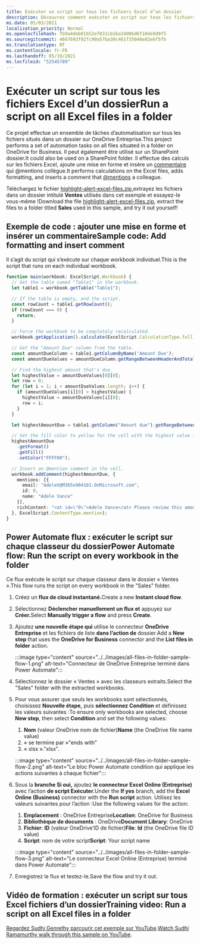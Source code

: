 ```yaml
---
title: Exécuter un script sur tous les fichiers Excel d’un dossier
description: Découvrez comment exécuter un script sur tous les fichiers Excel dans un dossier sur OneDrive Entreprise.
ms.date: 05/03/2021
localization_priority: Normal
ms.openlocfilehash: fb9a4deb01b52ef031cb1ba3400bd6f10de9d9f5
ms.sourcegitcommit: 4687693f02fc90a57ba30c461f35046e02e6f5fb
ms.translationtype: MT
ms.contentlocale: fr-FR
ms.lasthandoff: 05/19/2021
ms.locfileid: "52545789"
---
```

# <a name="run-a-script-on-all-excel-files-in-a-folder"></a><span data-ttu-id="a47d6-103">Exécuter un script sur tous les fichiers Excel d’un dossier</span><span class="sxs-lookup"><span data-stu-id="a47d6-103">Run a script on all Excel files in a folder</span></span>

<span data-ttu-id="a47d6-104">Ce projet effectue un ensemble de tâches d’automatisation sur tous les fichiers situés dans un dossier sur OneDrive Entreprise.</span><span class="sxs-lookup"><span data-stu-id="a47d6-104">This project performs a set of automation tasks on all files situated in a folder on OneDrive for Business.</span></span> <span data-ttu-id="a47d6-105">Il peut également être utilisé sur un SharePoint dossier.</span><span class="sxs-lookup"><span data-stu-id="a47d6-105">It could also be used on a SharePoint folder.</span></span>
<span data-ttu-id="a47d6-106">Il effectue des calculs sur les fichiers Excel, ajoute une mise en forme et insère un [commentaire](https://support.microsoft.com/office/90701709-5dc1-41c7-aa48-b01d4a46e8c7) qui @mentions collègue.</span><span class="sxs-lookup"><span data-stu-id="a47d6-106">It performs calculations on the Excel files, adds formatting, and inserts a comment that [@mentions](https://support.microsoft.com/office/90701709-5dc1-41c7-aa48-b01d4a46e8c7) a colleague.</span></span>

<span data-ttu-id="a47d6-107">Téléchargez le fichier <a href="https://github.com/OfficeDev/office-scripts-docs/blob/master/docs/resources/samples/highlight-alert-excel-files.zip?raw=true">highlight-alert-excel-files.zip,</a>extrayez les fichiers dans un dossier intitulé **Ventes** utilisés dans cet exemple et essayez-le vous-même !</span><span class="sxs-lookup"><span data-stu-id="a47d6-107">Download the file <a href="https://github.com/OfficeDev/office-scripts-docs/blob/master/docs/resources/samples/highlight-alert-excel-files.zip?raw=true">highlight-alert-excel-files.zip</a>, extract the files to a folder titled **Sales** used in this sample, and try it out yourself!</span></span>

## <a name="sample-code-add-formatting-and-insert-comment"></a><span data-ttu-id="a47d6-108">Exemple de code : ajouter une mise en forme et insérer un commentaire</span><span class="sxs-lookup"><span data-stu-id="a47d6-108">Sample code: Add formatting and insert comment</span></span>

<span data-ttu-id="a47d6-109">Il s’agit du script qui s’exécute sur chaque workbook individuel.</span><span class="sxs-lookup"><span data-stu-id="a47d6-109">This is the script that runs on each individual workbook.</span></span>

```TypeScript
function main(workbook: ExcelScript.Workbook) {
  // Get the table named "Table1" in the workbook.
  let table1 = workbook.getTable("Table1");

  // If the table is empty, end the script.
  const rowCount = table1.getRowCount();
  if (rowCount === 0) {
    return;
  }

  // Force the workbook to be completely recalculated.
  workbook.getApplication().calculate(ExcelScript.CalculationType.full);

  // Get the "Amount Due" column from the table.
  const amountDueColumn = table1.getColumnByName('Amount Due');
  const amountDueValues = amountDueColumn.getRangeBetweenHeaderAndTotal().getValues();

  // Find the highest amount that's due.
  let highestValue = amountDueValues[0][0];
  let row = 0;
  for (let i = 1; i < amountDueValues.length; i++) {
    if (amountDueValues[i][0] > highestValue) {
      highestValue = amountDueValues[i][0];
      row = i;
    }
  }

  let highestAmountDue = table1.getColumn("Amount due").getRangeBetweenHeaderAndTotal().getRow(row);

  // Set the fill color to yellow for the cell with the highest value in the "Amount Due" column.
  highestAmountDue
    .getFormat()
    .getFill()
    .setColor("FFFF00");

  // Insert an @mention comment in the cell.
  workbook.addComment(highestAmountDue, {
    mentions: [{
      email: "AdeleV@M365x904181.OnMicrosoft.com",
      id: 0,
      name: "Adele Vance"
    }],
    richContent: "<at id=\"0\">Adele Vance</at> Please review this amount"
  }, ExcelScript.ContentType.mention);
}
```

## <a name="power-automate-flow-run-the-script-on-every-workbook-in-the-folder"></a><span data-ttu-id="a47d6-110">Power Automate flux : exécuter le script sur chaque classeur du dossier</span><span class="sxs-lookup"><span data-stu-id="a47d6-110">Power Automate flow: Run the script on every workbook in the folder</span></span>

<span data-ttu-id="a47d6-111">Ce flux exécute le script sur chaque classeur dans le dossier « Ventes ».</span><span class="sxs-lookup"><span data-stu-id="a47d6-111">This flow runs the script on every workbook in the "Sales" folder.</span></span>

1. <span data-ttu-id="a47d6-112">Créez un **flux de cloud instantané.**</span><span class="sxs-lookup"><span data-stu-id="a47d6-112">Create a new **Instant cloud flow**.</span></span>
1. <span data-ttu-id="a47d6-113">Sélectionnez **Déclencher manuellement un flux et** appuyez sur **Créer.**</span><span class="sxs-lookup"><span data-stu-id="a47d6-113">Select **Manually trigger a flow** and press **Create**.</span></span>
1. <span data-ttu-id="a47d6-114">Ajoutez **une nouvelle étape qui** utilise le connecteur **OneDrive Entreprise** et les fichiers de liste **dans l’action de** dossier.</span><span class="sxs-lookup"><span data-stu-id="a47d6-114">Add a **New step** that uses the **OneDrive for Business** connector and the **List files in folder** action.</span></span>

    :::image type="content" source="../../images/all-files-in-folder-sample-flow-1.png" alt-text="Connecteur de OneDrive Entreprise terminé dans Power Automate":::
1. <span data-ttu-id="a47d6-116">Sélectionnez le dossier « Ventes » avec les classeurs extraits.</span><span class="sxs-lookup"><span data-stu-id="a47d6-116">Select the "Sales" folder with the extracted workbooks.</span></span>
1. <span data-ttu-id="a47d6-117">Pour vous assurer que seuls les workbooks sont sélectionnés, choisissez **Nouvelle étape,** puis **sélectionnez Condition** et définissez les valeurs suivantes :</span><span class="sxs-lookup"><span data-stu-id="a47d6-117">To ensure only workbooks are selected, choose **New step**, then select **Condition** and set the following values:</span></span>
    1. <span data-ttu-id="a47d6-118">**Nom** (valeur OneDrive nom de fichier)</span><span class="sxs-lookup"><span data-stu-id="a47d6-118">**Name** (the OneDrive file name value)</span></span>
    1. <span data-ttu-id="a47d6-119">« se termine par »</span><span class="sxs-lookup"><span data-stu-id="a47d6-119">"ends with"</span></span>
    1. <span data-ttu-id="a47d6-120">« xlsx ».</span><span class="sxs-lookup"><span data-stu-id="a47d6-120">"xlsx".</span></span>

    :::image type="content" source="../../images/all-files-in-folder-sample-flow-2.png" alt-text="Le bloc Power Automate condition qui applique les actions suivantes à chaque fichier":::
1. <span data-ttu-id="a47d6-122">Sous la **branche Si oui,** ajoutez **le connecteur Excel Online (Entreprise)** avec l’action **de script Exécuter.**</span><span class="sxs-lookup"><span data-stu-id="a47d6-122">Under the **If yes** branch, add the **Excel Online (Business)** connector with the **Run script** action.</span></span> <span data-ttu-id="a47d6-123">Utilisez les valeurs suivantes pour l’action :</span><span class="sxs-lookup"><span data-stu-id="a47d6-123">Use the following values for the action:</span></span>
    1. <span data-ttu-id="a47d6-124">**Emplacement** : OneDrive Entreprise</span><span class="sxs-lookup"><span data-stu-id="a47d6-124">**Location**: OneDrive for Business</span></span>
    1. <span data-ttu-id="a47d6-125">**Bibliothèque de documents** : OneDrive</span><span class="sxs-lookup"><span data-stu-id="a47d6-125">**Document Library**: OneDrive</span></span>
    1. <span data-ttu-id="a47d6-126">**Fichier**: **ID** (valeur OneDrive’ID de fichier)</span><span class="sxs-lookup"><span data-stu-id="a47d6-126">**File**: **Id** (the OneDrive file ID value)</span></span>
    1. <span data-ttu-id="a47d6-127">**Script**: nom de votre script</span><span class="sxs-lookup"><span data-stu-id="a47d6-127">**Script**: Your script name</span></span>

    :::image type="content" source="../../images/all-files-in-folder-sample-flow-3.png" alt-text="Le connecteur Excel Online (Entreprise) terminé dans Power Automate":::
1. <span data-ttu-id="a47d6-129">Enregistrez le flux et testez-le.</span><span class="sxs-lookup"><span data-stu-id="a47d6-129">Save the flow and try it out.</span></span>

## <a name="training-video-run-a-script-on-all-excel-files-in-a-folder"></a><span data-ttu-id="a47d6-130">Vidéo de formation : exécuter un script sur tous Excel fichiers d’un dossier</span><span class="sxs-lookup"><span data-stu-id="a47d6-130">Training video: Run a script on all Excel files in a folder</span></span>

<span data-ttu-id="a47d6-131">[Regardez Sudhi Genrethy parcourir cet exemple sur YouTube](https://youtu.be/xMg711o7k6w).</span><span class="sxs-lookup"><span data-stu-id="a47d6-131">[Watch Sudhi Ramamurthy walk through this sample on YouTube](https://youtu.be/xMg711o7k6w).</span></span>
